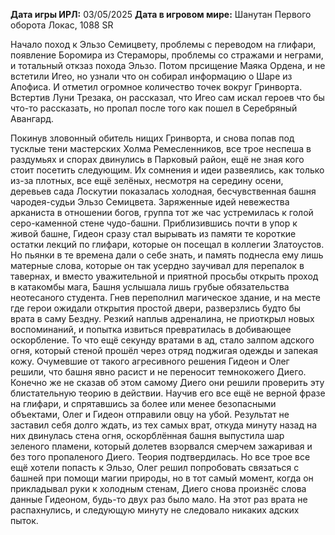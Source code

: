**Дата игры ИРЛ:** 03/05/2025
**Дата в игровом мире:** Шанутан Первого оборота Локас, 1088 SR

Начало поход к Эльзо Семицвету, проблемы с переводом на глифари, появление Боромира из Стераморы, проблемы со стражами и неграми, и тотальный откзаз похода Эльзо.
Потом прсищение Маяка Ордена, и не встетили Игео, но узнали что он собирал информацию о Шаре из Апофиса. И отметил огромное количество точек вокруг Гринворта.
Встертив Луни Трезака, он рассказал, что Игео сам искал героев что бы что-то рассказать, но пропал после того как пошел в Серебряный Авангард.


Покинув зловонный обитель нищих Гринворта, и снова попав под тусклые тени мастерских Холма Ремесленников, все трое неспеша в раздумьях и спорах двинулись в Парковый район, ещё не зная кого стоит посетить следующим. Их сомнения и идеи развеялись, как только из-за плотных, все ещё зелёных, несмотря на середину осени, деревьев сада Лоскутии показалась холодная, бесчувственная башня чародея-судьи Эльзо Семицвета. Заряженные идей невежества арканиста в отношении богов, группа тот же час устремилась к голой серо-каменной стене чудо-башни. Приблизившись почти в упор к живой башне, Гидеон сразу стал вырывать из памяти те короткие остатки лекций по глифари, которые он посещал в коллегии Златоустов. Но пьянки в те времена дали о себе знать, и память поднесла ему лишь матерные слова, которые он так усердно заучивал для перепалок в тавернах, и вместо уважительной и приятной просьбы открыть проход в катакомбы мага, Башня услышала лишь грубые обязательства неотесаного студента. Гнев переполнил магическое здание, и на месте где герои ожидали открытия простой двери, разверзлись будто бы врата в саму Бездну. Резкий наплыв адреналина, не приоткрыл новых воспоминаний, и попытка извиться превратилась в добивающее оскорбление. То что ещё секунду вратами в ад, стало залпом адского огня, который стеной прошёл через отряд  поджигая одежды и запекая кожу. Очумевшие от такого агресивного решения Гидеон и Олег решили, что башня явно расист и не переносит темнокожего Диего. Конечно же не сказав об этом самому Диего они решили проверить эту блистательную теорию в действии. Научив его все ещё не верной фразе на глифари, и спрятавшись за более или менее безопасными объектами, Олег и Гидеон отправили овцу на убой. Результат не заставил себя долго ждать, из тех самых врат, откуда минуту назад на них двинулась стена огня, оскорблённая башня выпустила шар зеленого пламени, который долетев взорвался смерчем зажаривая и без того пропаленого Диего. Теория подтвердилась. Но все трое все ещё хотели попасть к Эльзо, Олег решил попробовать связаться с башней при помощи магии природы, но в тот самый момент, когда он прикладывал руки к холодным стенам, Диего снова произнёс слова данные Гидеоном, будь-то двух раз было мало. На этот раз врата не распахнулись, и следующую минуту не следовало никаких адских пыток. 
